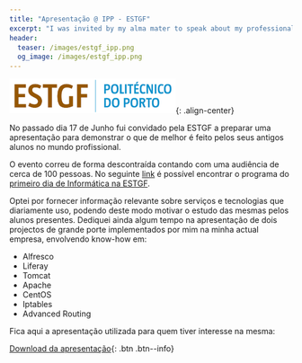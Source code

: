```yaml
---
title: "Apresentação @ IPP - ESTGF"
excerpt: "I was invited by my alma mater to speak about my professional career as their alumni, tools I’ve been working with and projects I’m currently participating in."
header:
  teaser: /images/estgf_ipp.png
  og_image: /images/estgf_ipp.png
---
```


![estgf_ipp](/images/estgf_ipp.png){: .align-center}

No passado dia 17 de Junho fui convidado pela ESTGF a preparar uma apresentação para demonstrar o que de melhor é feito pelos seus antigos alunos no mundo profissional.

O evento correu de forma descontraída contando com uma audiência de cerca de 100 pessoas.
No seguinte [link](http://www2.estgf.ipp.pt/docs/eventos/2009/dia-informatica/at_download/file) é possível encontrar o programa do [primeiro dia de Informática na ESTGF](http://www2.estgf.ipp.pt/docs/eventos/2009/dia-informatica/at_download/file).

Optei por fornecer informação relevante sobre serviços e tecnologias que diariamente uso, podendo deste modo motivar o estudo das mesmas pelos alunos presentes. Dediquei ainda algum tempo na apresentação de dois projectos de grande porte implementados por mim na minha actual empresa, envolvendo know-how em:
* Alfresco
* Liferay
* Tomcat
* Apache
* CentOS
* Iptables
* Advanced Routing

Fica aqui a apresentação utilizada para quem tiver interesse na mesma:

[Download da apresentação](/images/sysadmin_estgf_2009-17-06.ppt){: .btn .btn--info}
